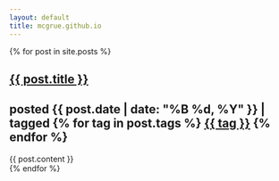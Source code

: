 ```yaml
---
layout: default
title: mcgrue.github.io
---
```


<div class="posts">
    {% for post in site.posts %}
        <article>
            <h1 class="post-title"><a href="{{ post.url }}">{{ post.title }}</a></h1>
            <h2 class="date">posted {{ post.date | date: "%B %d, %Y" }} | tagged
                {% for tag in post.tags %}
                    <a href="/tag/{{ tag }}">{{ tag }}</a>
                {% endfor %}
            </h2>
            {{ post.content }}
        </article>
    {% endfor %}
</div>
